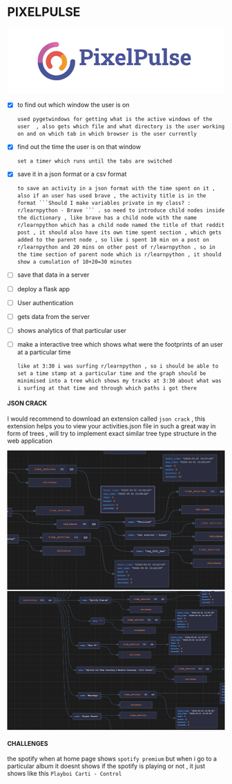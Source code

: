 # PIXELPULSE

![1717933251283](image/README/1717933251283.png)

* [X] to find out which window the user is on

  `used pygetwindows for getting what is the active windows of the user  , also gets which file and what directory is the user working on and on which tab in which browser is the user currently `
* [X] find out the time the user is on that window

  `set a timer which runs until the tabs are switched `
* [X] save it in a json format or a csv format

  `to save an activity in a json format with the time spent on it , also if an user has used brave , the activity title is in the format ```Should I make variables private in my class? : r/learnpython - Brave ``` . so need to introduce child nodes inside the dictionary , like brave has a child node with the name r/learnpython which has a child node named the title of that reddit post , it should also have its own time spent section , which gets added to the parent node , so like i spent 10 min on a post on r/learnpython and 20 mins on other post of r/learnpython , so in the time section of parent node which is r/learnpython , it should show a cumulation of 10+20=30 minutes `
* [ ] save that data in a server
* [ ] deploy a flask app
* [ ] User authentication
* [ ] gets data from the server
* [ ] shows analytics of that particular user
* [ ] make a interactive tree which shows what were the footprints of an user at a particular time

  `like at 3:30 i was surfing r/learnpython , so i should be able to set a time stamp at a particular time and the graph should be minimised into a tree which shows my tracks at 3:30 about what was i surfing at that time and through which paths i got there `

#### JSON CRACK

I would recommend to download an extension called `json crack` , this extension helps you to view your activities.json file in such a great way in form of trees , will try to implement exact similar tree type structure in the web application

![1717145587213](image/README/1717145587213.png)![1717145532928](image/README/1717145532928.png)

#### CHALLENGES

the spotify when at home page shows `spotify premium` but when i go to a particular album it doesnt shows if the spotify is playing or not , it just shows like this `Playboi Carti - Control`
